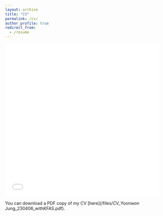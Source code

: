 ```yaml
---
layout: archive
title: "CV"
permalink: /cv/
author_profile: true
redirect_from:
  - /resume
---
```


<iframe src="/files/CV_Yoonwon Jung_230406_withKFAS.pdf" width="100%" height="500" frameborder="no" border="0" marginwidth="0" marginheight="0"></iframe>

You can download a PDF copy of my CV [here](/files/CV_Yoonwon Jung_230406_withKFAS.pdf).
